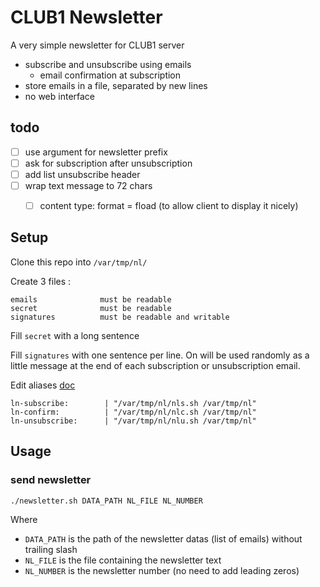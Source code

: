 # CLUB1 Newsletter

A very simple newsletter for CLUB1 server

- subscribe and unsubscribe using emails
    - email confirmation at subscription
- store emails in a file, separated by new lines
- no web interface

## todo

- [ ] use argument for newsletter prefix
- [ ] ask for subscription after unsubscription
- [ ] add list unsubscribe header
- [ ] wrap text message to 72 chars
    - [ ] content type: format = fload (to allow client to display it nicely)


## Setup

Clone this repo into `/var/tmp/nl/`

Create 3 files :

    emails              must be readable
    secret              must be readable
    signatures          must be readable and writable

Fill `secret` with a long sentence

Fill `signatures` with one sentence per line. On will be used randomly as a little message at the end of each subscription or unsubscription email.

Edit aliases [doc](https://club1.fr/docs/fr/outils/aliases.html#modifier-les-alias-de-reception)

    ln-subscribe:        | "/var/tmp/nl/nls.sh /var/tmp/nl"
    ln-confirm:          | "/var/tmp/nl/nlc.sh /var/tmp/nl"
    ln-unsubscribe:      | "/var/tmp/nl/nlu.sh /var/tmp/nl"



## Usage

### send newsletter

```sh
./newsletter.sh DATA_PATH NL_FILE NL_NUMBER
```

Where

- `DATA_PATH` is the path of the newsletter datas (list of emails) without trailing slash
- `NL_FILE` is the file containing the newsletter text
- `NL_NUMBER` is the newsletter number (no need to add leading zeros)
